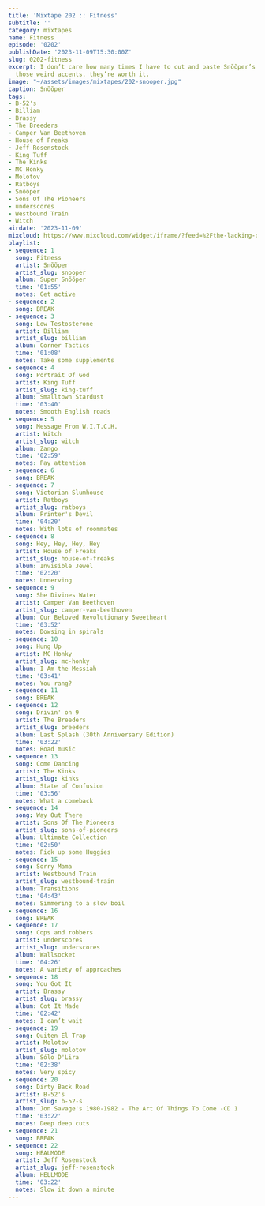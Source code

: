 ```yaml
---
title: 'Mixtape 202 :: Fitness'
subtitle: ''
category: mixtapes
name: Fitness
episode: '0202'
publishDate: '2023-11-09T15:30:00Z'
slug: 0202-fitness
excerpt: I don’t care how many times I have to cut and paste Snõõper’s name to preserve
  those weird accents, they’re worth it.
image: "~/assets/images/mixtapes/202-snooper.jpg"
caption: Snõõper
tags:
- B-52's
- Billiam
- Brassy
- The Breeders
- Camper Van Beethoven
- House of Freaks
- Jeff Rosenstock
- King Tuff
- The Kinks
- MC Honky
- Molotov
- Ratboys
- Snõõper
- Sons Of The Pioneers
- underscores
- Westbound Train
- Witch
airdate: '2023-11-09'
mixcloud: https://www.mixcloud.com/widget/iframe/?feed=%2Fthe-lacking-org%2Fluid1j-202-fitness%2F&hide_artwork=1&hide_cover=1&light=1
playlist:
- sequence: 1
  song: Fitness
  artist: Snõõper
  artist_slug: snooper
  album: Super Snõõper
  time: '01:55'
  notes: Get active
- sequence: 2
  song: BREAK
- sequence: 3
  song: Low Testosterone
  artist: Billiam
  artist_slug: billiam
  album: Corner Tactics
  time: '01:08'
  notes: Take some supplements
- sequence: 4
  song: Portrait Of God
  artist: King Tuff
  artist_slug: king-tuff
  album: Smalltown Stardust
  time: '03:40'
  notes: Smooth English roads
- sequence: 5
  song: Message From W.I.T.C.H.
  artist: Witch
  artist_slug: witch
  album: Zango
  time: '02:59'
  notes: Pay attention
- sequence: 6
  song: BREAK
- sequence: 7
  song: Victorian Slumhouse
  artist: Ratboys
  artist_slug: ratboys
  album: Printer's Devil
  time: '04:20'
  notes: With lots of roommates
- sequence: 8
  song: Hey, Hey, Hey, Hey
  artist: House of Freaks
  artist_slug: house-of-freaks
  album: Invisible Jewel
  time: '02:20'
  notes: Unnerving
- sequence: 9
  song: She Divines Water
  artist: Camper Van Beethoven
  artist_slug: camper-van-beethoven
  album: Our Beloved Revolutionary Sweetheart
  time: '03:52'
  notes: Dowsing in spirals
- sequence: 10
  song: Hung Up
  artist: MC Honky
  artist_slug: mc-honky
  album: I Am the Messiah
  time: '03:41'
  notes: You rang?
- sequence: 11
  song: BREAK
- sequence: 12
  song: Drivin' on 9
  artist: The Breeders
  artist_slug: breeders
  album: Last Splash (30th Anniversary Edition)
  time: '03:22'
  notes: Road music
- sequence: 13
  song: Come Dancing
  artist: The Kinks
  artist_slug: kinks
  album: State of Confusion
  time: '03:56'
  notes: What a comeback
- sequence: 14
  song: Way Out There
  artist: Sons Of The Pioneers
  artist_slug: sons-of-pioneers
  album: Ultimate Collection
  time: '02:50'
  notes: Pick up some Huggies
- sequence: 15
  song: Sorry Mama
  artist: Westbound Train
  artist_slug: westbound-train
  album: Transitions
  time: '04:43'
  notes: Simmering to a slow boil
- sequence: 16
  song: BREAK
- sequence: 17
  song: Cops and robbers
  artist: underscores
  artist_slug: underscores
  album: Wallsocket
  time: '04:26'
  notes: A variety of approaches
- sequence: 18
  song: You Got It
  artist: Brassy
  artist_slug: brassy
  album: Got It Made
  time: '02:42'
  notes: I can’t wait
- sequence: 19
  song: Quiten El Trap
  artist: Molotov
  artist_slug: molotov
  album: Sólo D'Lira
  time: '02:38'
  notes: Very spicy
- sequence: 20
  song: Dirty Back Road
  artist: B-52's
  artist_slug: b-52-s
  album: Jon Savage's 1980-1982 - The Art Of Things To Come -CD 1
  time: '03:22'
  notes: Deep deep cuts
- sequence: 21
  song: BREAK
- sequence: 22
  song: HEALMODE
  artist: Jeff Rosenstock
  artist_slug: jeff-rosenstock
  album: HELLMODE
  time: '03:22'
  notes: Slow it down a minute
---
```


